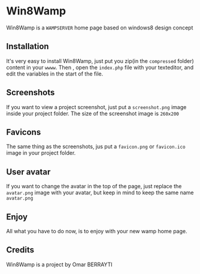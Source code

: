 Win8Wamp
======

Win8Wamp is a `WAMPSERVER` home page based on windows8 design concept

Installation
-------------

It's very easy to install Win8Wamp, just put you zip(in the `compressed` folder) content in your `wwww`.
Then , open the `index.php` file with your texteditor, and edit the variables in the start of the file.

Screenshots
-------------

If you want to view a project screenshot, just put a `screenshot.png` image inside your project folder.
The size of the screenshot image is `260x200`

Favicons
-------------

The same thing as the screenshots, jus put a `favicon.png` or `favicon.ico` image in your project folder.

User avatar
-------------

If you want to change the avatar in the top of the page, just replace the `avatar.png` image with your avatar, but keep in mind to keep the same name `avatar.png`

Enjoy
-------------

All what you have to do now, is to enjoy with your new wamp home page.

Credits
-------

Win8Wamp is a project by Omar BERRAYTI